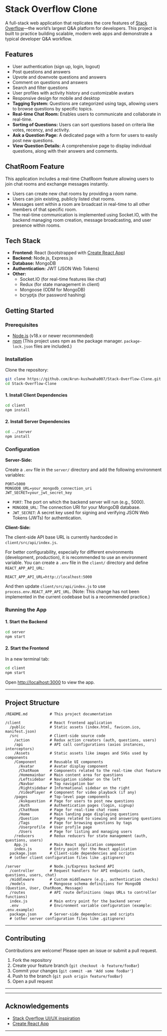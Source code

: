 # Stack Overflow Clone

A full-stack web application that replicates the core features of [Stack Overflow](https://stackoverflow.com/)—the world’s largest Q&A platform for developers. This project is built to practice building scalable, modern web apps and demonstrate a typical developer Q&A workflow.

## Features

- User authentication (sign up, login, logout)
- Post questions and answers
- Upvote and downvote questions and answers
- Comment on questions and answers
- Search and filter questions
- User profiles with activity history and customizable avatars
- Responsive design for mobile and desktop
- **Tagging System:** Questions are categorized using tags, allowing users to browse questions by specific topics.
- **Real-time Chat Room:** Enables users to communicate and collaborate in real-time.
- **Sorting of Questions:** Users can sort questions based on criteria like votes, recency, and activity.
- **Ask a Question Page:** A dedicated page with a form for users to easily post new questions.
- **View Question Details:** A comprehensive page to display individual questions, along with their answers and comments.

## ChatRoom Feature

This application includes a real-time ChatRoom feature allowing users to join chat rooms and exchange messages instantly.
- Users can create new chat rooms by providing a room name.
- Users can join existing, publicly listed chat rooms.
- Messages sent within a room are broadcast in real-time to all other members of that specific room.
- The real-time communication is implemented using Socket.IO, with the backend managing room creation, message broadcasting, and user presence within rooms.

## Tech Stack

- **Frontend:** React (bootstrapped with [Create React App](https://github.com/facebook/create-react-app))
- **Backend:** Node.js, Express.js
- **Database:** MongoDB
- **Authentication:** JWT (JSON Web Tokens)
- **Other:** 
    - Socket.IO (for real-time features like chat)
    - Redux (for state management in client)
    - Mongoose (ODM for MongoDB)
    - bcryptjs (for password hashing)



## Getting Started

### Prerequisites

- [Node.js](https://nodejs.org/) (v18.x or newer recommended)
- [npm](https://www.npmjs.com/) (This project uses npm as the package manager. `package-lock.json` files are included.)

### Installation

Clone the repository:
```bash
git clone https://github.com/Arun-kushwaha007/Stack-Overflow-Clone.git
cd Stack-Overflow-Clone
```

#### 1. Install Client Dependencies

```bash
cd client
npm install
```

#### 2. Install Server Dependencies

```bash
cd ../server
npm install
```

### Configuration

**Server-Side:**

Create a `.env` file in the `server/` directory and add the following environment variables:

```env
PORT=5000
MONGODB_URL=your_mongodb_connection_uri
JWT_SECRET=your_jwt_secret_key
```

- `PORT`: The port on which the backend server will run (e.g., 5000).
- `MONGODB_URL`: The connection URI for your MongoDB database.
- `JWT_SECRET`: A secret key used for signing and verifying JSON Web Tokens (JWTs) for authentication.

**Client-Side:**

The client-side API base URL is currently hardcoded in `client/src/api/index.js`. 

For better configurability, especially for different environments (development, production), it is recommended to use an environment variable. You can create a `.env` file in the `client/` directory and define `REACT_APP_API_URL`:
```env
REACT_APP_API_URL=http://localhost:5000 
```
And then update `client/src/api/index.js` to use `process.env.REACT_APP_API_URL`.
(Note: This change has not been implemented in the current codebase but is a recommended practice.)

### Running the App

#### 1. Start the Backend

```bash
cd server
npm start
```

#### 2. Start the Frontend

In a new terminal tab:
```bash
cd client
npm start
```

Open [http://localhost:3000](http://localhost:3000) to view the app.

---

## Project Structure

```
/README.md          # This project documentation

/client             # React frontend application
  /public           # Static assets (index.html, favicon.ico, manifest.json)
  /src              # Client-side source code
    /action         # Redux action creators (auth, questions, users)
    /api            # API call configurations (axios instances, interceptors)
    /Assets         # Static assets like images and SVGs used by components
    /Component      # Reusable UI components
      /Avatar       # Avatar display component
      /ChatRoom     # Components related to the real-time chat feature
      /Homemainbar  # Main content area for questions
      /Leftsidebar  # Navigation sidebar on the left
      /Navbar       # Top navigation bar
      /Rightsidebar # Informational sidebar on the right
      /VideoPlayer  # Component for video playback (if any)
    /pages          # Top-level page components
      /Askquestion  # Page for users to post new questions
      /Auth         # Authentication pages (login, signup)
      /ChatRoom     # Page for real-time chat rooms
      /Home         # Main landing page displaying questions
      /Question     # Pages related to viewing and answering questions
      /Tags         # Page for browsing questions by tags
      /Userprofile  # User profile page
      /Users        # Page for listing and managing users
    /reducers       # Redux reducers for state management (auth, questions, users)
    App.js          # Main React application component
    index.js        # Entry point for the React application
  package.json      # Client-side dependencies and scripts
  # (other client configuration files like .gitignore)

/server             # Node.js/Express backend API
  /controller       # Request handlers for API endpoints (auth, questions, users, chat)
  /middleware       # Custom middleware (e.g., authentication checks)
  /models           # Mongoose schema definitions for MongoDB (Question, User, ChatRoom, Message)
  /routes           # API route definitions (maps URLs to controller functions)
  index.js          # Main entry point for the backend server
  .env              # Environment variable configuration (example: .env.example)
  package.json      # Server-side dependencies and scripts
  # (other server configuration files like .gitignore)
```

---

## Contributing

Contributions are welcome! Please open an issue or submit a pull request.

1. Fork the repository
2. Create your feature branch (`git checkout -b feature/fooBar`)
3. Commit your changes (`git commit -am 'Add some fooBar'`)
4. Push to the branch (`git push origin feature/fooBar`)
5. Open a pull request

---



---

## Acknowledgements

- [Stack Overflow UI/UX inspiration](https://stackoverflow.com/)
- [Create React App](https://create-react-app.dev/)


---
